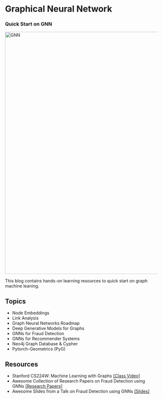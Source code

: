 # Graphical Neural Network

### Quick Start on GNN
<img src="https://github.com/zixi-liu/Graphical-Neural-Network/blob/main/Img/gnn-architecture.PNG" alt="GNN" width = "800"/>

 <br />

This blog contains hands-on learning resources to quick start on graph machine leaning. 

## Topics

- Node Embeddings
- Link Analysis
- Graph Neural Networks Roadmap
- Deep Generative Models for Graphs
- GNNs for Fraud Detection
- GNNs for Recommender Systems
- Neo4j Graph Database & Cypher
- Pytorch-Geometrics (PyG)

## Resources
- Stanford CS224W: Machine Learning with Graphs [[Class Video]](https://www.youtube.com/watch?v=JAB_plj2rbA&list=PLoROMvodv4rPLKxIpqhjhPgdQy7imNkDn&index=1)
- Awesome Collection of Research Papers on Fraud Detection using GNNs [[Research Papers]](https://github.com/safe-graph/graph-fraud-detection-papers)
- Awesome Slides from a Talk on Fraud Detection using GNNs [[Slides]](https://ytongdou.com/files/GNN_Fraud_Talk.pdf)
